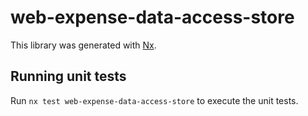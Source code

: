 # web-expense-data-access-store

This library was generated with [Nx](https://nx.dev).

## Running unit tests

Run `nx test web-expense-data-access-store` to execute the unit tests.

